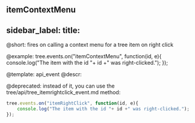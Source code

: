 itemContextMenu
---
sidebar_label: 
title: 
---          

@short:
fires on calling a context menu for a tree item on right click



@example:
tree.events.on("itemContextMenu", function(id, e){
    console.log("The item with the id "+ id +" was right-clicked.");
});


@template: api_event
@descr:


@deprecated: instead of it, you can use the tree/api/tree_itemrightclick_event.md method:
~~~js
tree.events.on("itemRightClick", function(id, e){
    console.log("The item with the id "+ id +" was right-clicked.");
});
~~~

